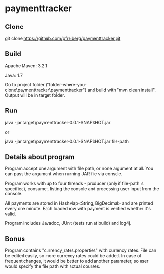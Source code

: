 # paymenttracker

Clone
-----
git clone https://github.com/pfreiberg/paymenttracker.git

Build
-----
Apache Maven: 3.2.1

Java: 1.7

Go to project folder ("folder-where-you-clone\paymenttracker\paymenttracker") and build with "mvn clean install". Output will be in target folder.

Run
-----
java -jar target\paymenttracker-0.0.1-SNAPSHOT.jar

or 

java -jar target\paymenttracker-0.0.1-SNAPSHOT.jar file-path

Details about program
-----
Program accept one argument with file path, or none argument at all. You can pass the argument when running JAR file via console.

Program works with up to four threads - producer (only if file-path is specified), consumer, listing the console and processing user input from the console.

All payments are stored in HashMap<String, BigDecimal> and are printed every one minute. Each loaded row with payment is verified whether it's valid.

Program includes Javadoc, JUnit (tests run at build) and log4j.

Bonus
-----
Program contains "currency_rates.properties" with currency rates. File can be edited easily, so more currency rates could be added. In case of frequent changes, it would be better to add another parameter, so user would specify the file path with actual courses.
